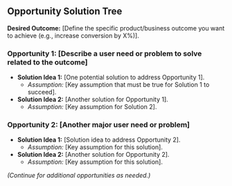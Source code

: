 <!--
## Description: Helps map opportunities, solutions, and assumptions in a visual tree format, allowing teams to explore multiple paths to a desired outcome.
## Usage Note: Use when exploring product discovery options after defining an outcome metric. Ensure you know your product outcome or goal; the prompt will guide identifying customer opportunities and matching solutions.
## Instructions: The AI will ask for your desired outcome, then help brainstorm opportunities (customer needs/problems) and possible solutions for each. It will prompt you to consider assumptions under each solution. Finally, it will present an opportunity-solution tree outline.
## Attribution: Based on Teresa Torres's Opportunity Solution Tree framework for continuous discovery.
-->

## Opportunity Solution Tree

**Desired Outcome:** [Define the specific product/business outcome you want to achieve (e.g., increase conversion by X%)].

### Opportunity 1: [Describe a user need or problem to solve related to the outcome]
- **Solution Idea 1:** [One potential solution to address Opportunity 1].
  - *Assumption:* [Key assumption that must be true for Solution 1 to succeed].
- **Solution Idea 2:** [Another solution for Opportunity 1].
  - *Assumption:* [Key assumption for Solution 2].

### Opportunity 2: [Another major user need or problem]
- **Solution Idea 1:** [Solution idea to address Opportunity 2].
  - *Assumption:* [Key assumption for this solution].
- **Solution Idea 2:** [Another solution for Opportunity 2].
  - *Assumption:* [Key assumption for this solution].

*(Continue for additional opportunities as needed.)*
